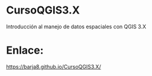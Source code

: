 # CursoQGIS3.X
Introducción al manejo de datos espaciales con QGIS 3.X
# Enlace:
https://barja8.github.io/CursoQGIS3.X/
